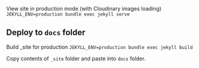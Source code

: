 View site in production mode (with Cloudinary images loading)
`JEKYLL_ENV=production bundle exec jekyll serve`

Deploy to `docs` folder
---
Build _site for production
`JEKYLL_ENV=production bundle exec jekyll build`

Copy contents of `_site` folder and paste into `docs` folder.
